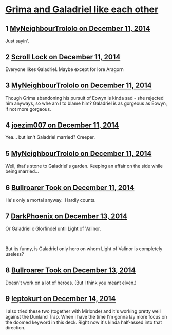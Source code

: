 # [Grima and Galadriel like each other](https://community.fantasyflightgames.com/topic/128885-grima-and-galadriel-like-each-other/)

## 1 [MyNeighbourTrololo on December 11, 2014](https://community.fantasyflightgames.com/topic/128885-grima-and-galadriel-like-each-other/?do=findComment&comment=1363776)

Just sayin'.

## 2 [Scroll Lock on December 11, 2014](https://community.fantasyflightgames.com/topic/128885-grima-and-galadriel-like-each-other/?do=findComment&comment=1363834)

Everyone likes Galadriel. Maybe except for lore Aragorn

## 3 [MyNeighbourTrololo on December 11, 2014](https://community.fantasyflightgames.com/topic/128885-grima-and-galadriel-like-each-other/?do=findComment&comment=1364040)

Though Grima abandoning his pursuit of Eowyn is kinda sad - she rejected him anyways, so whe am I to blame him? Galadriel is as gorgeous as Eowyn, if not more gorgeous.

## 4 [joezim007 on December 11, 2014](https://community.fantasyflightgames.com/topic/128885-grima-and-galadriel-like-each-other/?do=findComment&comment=1364128)

Yea... but isn't Galadriel married? Creeper.

## 5 [MyNeighbourTrololo on December 11, 2014](https://community.fantasyflightgames.com/topic/128885-grima-and-galadriel-like-each-other/?do=findComment&comment=1364140)

Well, that's stone to Galadriel's garden. Keeping an affair on the side while being married...

## 6 [Bullroarer Took on December 11, 2014](https://community.fantasyflightgames.com/topic/128885-grima-and-galadriel-like-each-other/?do=findComment&comment=1364150)

He's only a mortal anyway.  Hardly counts.

## 7 [DarkPhoenix on December 13, 2014](https://community.fantasyflightgames.com/topic/128885-grima-and-galadriel-like-each-other/?do=findComment&comment=1366103)

Or Galadriel x Glorfindel untll Light of Valinor.

 

But its funny, is Galadriel only hero on whom Light of Valinor is completely useless?

## 8 [Bullroarer Took on December 13, 2014](https://community.fantasyflightgames.com/topic/128885-grima-and-galadriel-like-each-other/?do=findComment&comment=1366329)

Doesn't work on a lot of heroes. (But I think you meant elven.)

## 9 [leptokurt on December 14, 2014](https://community.fantasyflightgames.com/topic/128885-grima-and-galadriel-like-each-other/?do=findComment&comment=1367121)

I also tried these two (together with Mirlonde) and it's working pretty well against the Dunland Trap. When i have the time I'm gonna lay more focus on the doomed keyword in this deck. Right now it's kinda half-assed into that direction.

